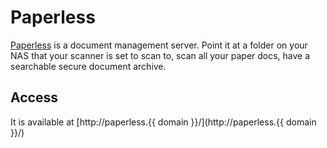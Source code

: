 # Paperless

[Paperless](https://github.com/danielquinn/paperless) is a document management server. Point it at a folder on your NAS that your scanner is set to scan to, scan all your paper docs, have a searchable secure document archive.

## Access

It is available at [http://paperless.{{ domain }}/](http://paperless.{{ domain }}/)